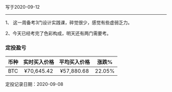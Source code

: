 写于2020-09-12

-----
1、 这一周备考3门设计实践课，碎觉很少，感觉有些虚弱乏力。

2、今天已经考完了色彩构成，明天还有两门需要考。



### 定投盈亏

| 币种 | 实时买入价格 | 平均买入价格 |  涨跌%  |  
| :--: | :----------: | :----------: | :-----: |
| BTC  |  ¥70,645.42  |   ¥57,880.68  | 22.05% |

定投记录日期：2020-09-08
